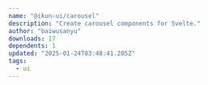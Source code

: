 ```yaml
---
name: "@ikun-ui/carousel"
description: "Create carousel components for Svelte."
author: "baiwusanyu"
downloads: 17
dependents: 1
updated: "2025-01-24T03:48:41.205Z"
tags: 
  - ui
---
```

